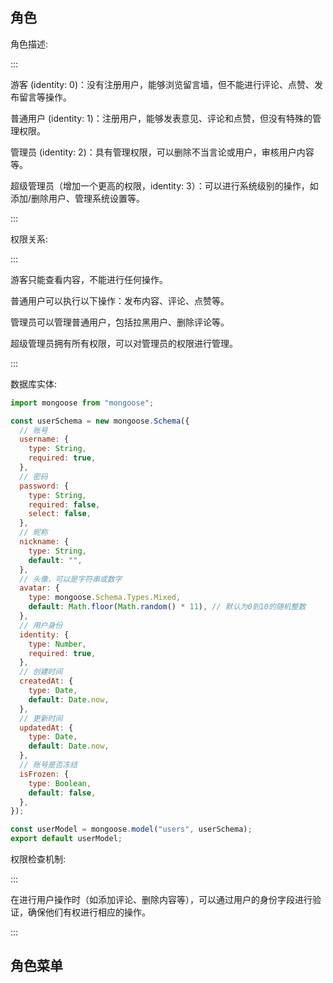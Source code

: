 ## 角色

角色描述:

:::  

游客 (identity: 0)：没有注册用户，能够浏览留言墙，但不能进行评论、点赞、发布留言等操作。

普通用户 (identity: 1)：注册用户，能够发表意见、评论和点赞，但没有特殊的管理权限。

管理员 (identity: 2)：具有管理权限，可以删除不当言论或用户，审核用户内容等。

超级管理员（增加一个更高的权限，identity: 3）：可以进行系统级别的操作，如添加/删除用户、管理系统设置等。

::: 

权限关系:

:::

游客只能查看内容，不能进行任何操作。

普通用户可以执行以下操作：发布内容、评论、点赞等。

管理员可以管理普通用户，包括拉黑用户、删除评论等。

超级管理员拥有所有权限，可以对管理员的权限进行管理。

:::

数据库实体:

```javascript
import mongoose from "mongoose";

const userSchema = new mongoose.Schema({
  // 账号
  username: {
    type: String,
    required: true,
  },
  // 密码
  password: {
    type: String,
    required: false,
    select: false,
  },
  // 昵称
  nickname: {
    type: String,
    default: "",
  },
  // 头像，可以是字符串或数字
  avatar: {
    type: mongoose.Schema.Types.Mixed,
    default: Math.floor(Math.random() * 11), // 默认为0到10的随机整数
  },
  // 用户身份
  identity: {
    type: Number,
    required: true,
  },
  // 创建时间
  createdAt: {
    type: Date,
    default: Date.now,
  },
  // 更新时间
  updatedAt: {
    type: Date,
    default: Date.now,
  },
  // 账号是否冻结 
  isFrozen: {
    type: Boolean,
    default: false,
  },
});

const userModel = mongoose.model("users", userSchema);
export default userModel;
```

权限检查机制:

:::

在进行用户操作时（如添加评论、删除内容等），可以通过用户的身份字段进行验证，确保他们有权进行相应的操作。

:::

## 角色菜单

